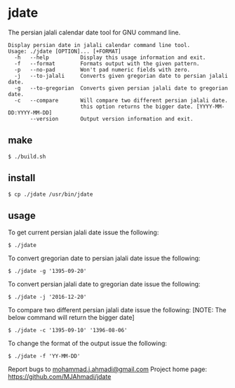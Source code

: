 # jdate
The persian jalali calendar date tool for GNU command line.

```
Display persian date in jalali calendar command line tool.
Usage: ./jdate [OPTION]... [+FORMAT]
  -h   --help          Display this usage information and exit.
  -f   --format        Formats output with the given pattern.
  -p   --no-pad        Won't pad numeric fields with zero.
  -j   --to-jalali     Converts given gregorian date to persian jalali date.
  -g   --to-gregorian  Converts given persian jalali date to gregorian date.
  -c   --compare       Will compare two different persian jalali date.
                       this option returns the bigger date. [YYYY-MM-DD:YYYY-MM-DD]
       --version       Output version information and exit.
```
## make

```
$ ./build.sh
```

## install

```
$ cp ./jdate /usr/bin/jdate
```

## usage
To get current persian jalali date issue the following:
```
$ ./jdate 
```
To convert gregorian date to persian jalali date issue the following:
```
$ ./jdate -g '1395-09-20'
```
To convert persian jalali date to gregorian date issue the following:
```
$ ./jdate -j '2016-12-20'
```
To compare two different persian jalali date issue the following:
[NOTE: The below command will return the bigger date]
```
$ ./jdate -c '1395-09-10' '1396-08-06'
```
To change the format of the output issue the following:
```
$ ./jdate -f 'YY-MM-DD' 
```

Report bugs to mohammad.j.ahmadi@gmail.com
Project home page: <https://github.com/MJAhmadi/jdate>

